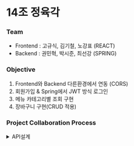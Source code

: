 # 14조 정육각

### Team
+ Frontend : 고규식, 김기철, 노강표 (REACT)
+ Backend : 권민혁, 박시준, 최선강 (SPRING)

### Objective
1. Frontend와 Backend 다른환경에서 연동 (CORS)
2. 회원가입 & Spring에서 JWT 방식 로그인
3. 메뉴 카테고리별 조회 구현
4. 장바구니 구현(CRUD 적용)

### Project Collaboration Process
<details markdown = "1">
<summary>
API설계
</summary>
[NOTION](https://www.notion.so/f2d135f6a3a041c2927b8819cb6aff9d) 
 <div style="width:700px; margin: auto" >

### 
|URL　　　　　|Method|설명|
|---|---|---|
|로그인/회원가입|
|/api/login|POST|로그인|
|/api/signup|POST|회원가입|
|/user/kakao/callback|GET|카카오 로그인|
|/api/login/check|POST|로그인 체크|

### 메인페이지
|URL　　　　　|Method|설명|
|---|---|---|
|/|GET|메인 리스트|
 
### 쇼핑하기 페이지
|URL　　　　　|Method|설명|
|---|---|---|
|/api/list?category={category}|GET|쇼핑하기 리스트|

### 상세페이지
|URL　　　　　|Method|설명|
|---|---|---|
|/api/detail?productId={productId}|GET|상품 단건 조회|
 
 ### 장바구니 페이지
|URL　　　　　|Method|설명|
|---|---|---|
|/api/cart|GET|장바구니 조회|
|/api/cart|POST|장바구니 추가|
|/api/cart|PUT|장바구니 수량 변경|
|/api/cart|DELETE|장바구니 상품 삭제|

 </div></details>
